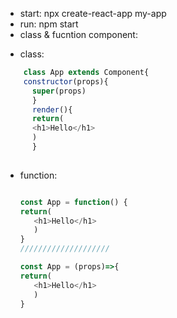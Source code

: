 - start: npx create-react-app my-app
- run:  npm start
- class & fucntion component:
+ class:
```javascript
    class App extends Component{
    constructor(props){
      super(props)
      } 
      render(){
      return(
      <h1>Hello</h1>
      )
      }
     
```
+ function:
   ``` javascript
   
   const App = function() {
   return(
      <h1>Hello</h1>
      )
   }
  ////////////////////
  
  const App = (props)=>{
  return(
      <h1>Hello</h1>
      )
  }
   
   ```
